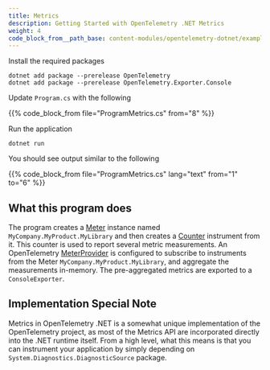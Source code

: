 ```yaml
---
title: Metrics
description: Getting Started with OpenTelemetry .NET Metrics
weight: 4
code_block_from__path_base: content-modules/opentelemetry-dotnet/examples/
---
```


Install the required packages

```console
dotnet add package --prerelease OpenTelemetry
dotnet add package --prerelease OpenTelemetry.Exporter.Console
```

Update `Program.cs` with the following

{{% code_block_from file="ProgramMetrics.cs" from="8" %}}

Run the application

```console
dotnet run
```

You should see output similar to the following

{{% code_block_from file="ProgramMetrics.cs" lang="text" from="1" to="6" %}}


## What this program does

The program creates a [Meter][1] instance named `MyCompany.MyProduct.MyLibrary`
and then creates a [Counter][2] instrument from it. This counter is used to
report several metric measurements. An OpenTelemetry [MeterProvider][3] is
configured to subscribe to instruments from the Meter
`MyCompany.MyProduct.MyLibrary`, and aggregate the measurements in-memory. The
pre-aggregated metrics are exported to a `ConsoleExporter`.


## Implementation Special Note

Metrics in OpenTelemetry .NET is a somewhat unique implementation of the
OpenTelemetry project, as most of the Metrics API are incorporated directly
into the .NET runtime itself. From a high level, what this means is that you
can instrument your application by simply depending on
`System.Diagnostics.DiagnosticSource` package.


[1]: <https://github.com/open-telemetry/opentelemetry-specification/blob/main/specification/metrics/api.md#meter>
[2]: <https://github.com/open-telemetry/opentelemetry-specification/blob/main/specification/metrics/api.md#counter>
[3]: <https://github.com/open-telemetry/opentelemetry-specification/blob/main/specification/metrics/api.md#meterprovider>
